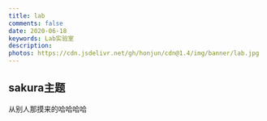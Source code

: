 ```yaml
---
title: lab
comments: false
date: 2020-06-18
keywords: Lab实验室
description: 
photos: https://cdn.jsdelivr.net/gh/honjun/cdn@1.4/img/banner/lab.jpg
---
```


## sakura主题
从别人那摸来的哈哈哈哈
